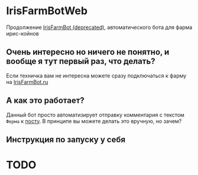 # IrisFarmBotWeb
Продолжение [IrisFarmBot (deprecated)](https://github.com/MrSmitix/IrisFarmBot), автоматического бота для фарма ирис-койнов

## Очень интересно но ничего не понятно, и вообще я тут первый раз, что делать?

Если техничка вам не интересна можете сразу подключаться к фарму на [IrisFarmBot.ru](https://IrisFarmBot.ru/)

## А как это работает?

Данный бот просто автоматизирует отправку комментария с текстом `Ферма` к [посту](https://vk.com/iris_cm?w=wall-174105461_35135). В принципе вы можете делать это вручную, но зачем?

## Инструкция по запуску у себя

# TODO
